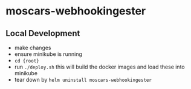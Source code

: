# moscars-webhookingester

## Local Development

- make changes
- ensure minikube is running
- `cd {root}`
- run `./deploy.sh` this will build the docker images and load these into minikube
- tear down by `helm uninstall moscars-webhookingester`